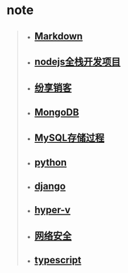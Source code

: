 # note
>+ ## [Markdown](https://github.com/520171/note/blob/master/Markdown/Markdown.md)  
>+ ## [nodejs全栈开发项目](https://github.com/520171/note/blob/master/nodejs全栈/nodejs全栈.md)  
>+ ## [纷享销客](https://github.com/520171/note/blob/master/纷享销客CRM/纷享销客crm.md)  
>+ ## [MongoDB](https://github.com/520171/note/blob/master/MongoDB/MongoDB.md)  
>+ ## [MySQL存储过程](https://github.com/520171/note/blob/master/MySQL存储过程/MySQL存储过程.md)  
>+ ## [python](https://github.com/520171/note/blob/master/python/python.md)  
>+ ## [django](https://github.com/520171/note/blob/master/django/django.md)  
>+ ## [hyper-v](https://github.com/520171/note/blob/master/hyper-v/hyper-v.md)  
>+ ## [网络安全](https://github.com/520171/note/blob/master/网络安全/网络安全.md)  
>+ ## [typescript](https://github.com/520171/note/blob/master/typescript/typescript.md)  
